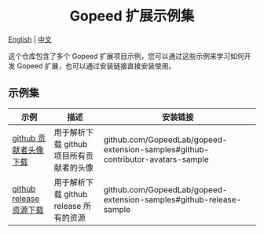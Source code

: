 <h1 align="center">
Gopeed 扩展示例集
</h1>

[English](/README.md) | [中文](/README_zh-CN.md)

这个仓库包含了多个 Gopeed 扩展项目示例，您可以通过这些示例来学习如何开发 Gopeed 扩展，也可以通过安装链接直接安装使用。

## 示例集

| 示例                                                                        | 描述                                     | 安装链接                                                                        |
| --------------------------------------------------------------------------- | ---------------------------------------- | ------------------------------------------------------------------------------- |
| [github 贡献者头像下载](/github-contributor-avatars-sample/README_zh-CN.md) | 用于解析下载 github 项目所有贡献者的头像 | github.com/GopeedLab/gopeed-extension-samples#github-contributor-avatars-sample |
| [github release 资源下载](/github-release-sample/README_zh-CN.md)           | 用于解析下载 github release 所有的资源   | github.com/GopeedLab/gopeed-extension-samples#github-release-sample             |

